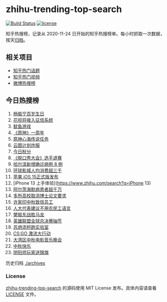 # zhihu-trending-top-search

[![Build Status](https://github.com/justjavac/zhihu-trending-top-search/workflows/ci/badge.svg?branch=main)](https://github.com/justjavac/zhihu-trending-top-search/actions)
[![license](https://img.shields.io/github/license/justjavac/zhihu-trending-top-search)](https://github.com/justjavac/zhihu-trending-top-search/blob/main/LICENSE)

知乎热搜榜，记录从 2020-11-24 日开始的知乎热搜榜单。每小时抓取一次数据，按天[归档](./archives)。

## 相关项目

- [知乎热门话题](https://github.com/justjavac/zhihu-trending-hot-questions)
- [知乎热门视频](https://github.com/justjavac/zhihu-trending-hot-video)
- [微博热搜榜](https://github.com/justjavac/weibo-trending-hot-search)

## 今日热搜榜

<!-- BEGIN -->
<!-- 最后更新时间 Thu Sep 23 2021 12:16:45 GMT+0800 (China Standard Time) -->

1. [杨振宁百岁生日](https://www.zhihu.com/search?q=杨振宁)
1. [花呗将接入征信系统](https://www.zhihu.com/search?q=花呗)
1. [鱿鱼游戏](https://www.zhihu.com/search?q=鱿鱼游戏)
1. [《原神》一周年](https://www.zhihu.com/search?q=原神)
1. [原神心海传说任务](https://www.zhihu.com/search?q=原神)
1. [云图计划炸服](https://www.zhihu.com/search?q=云图计划)
1. [今日秋分](https://www.zhihu.com/search?q=秋分)
1. [《脱口秀大会》选手退赛](https://www.zhihu.com/search?q=脱口秀大会)
1. [哈尔滨新增确诊病例 8 例](https://www.zhihu.com/search?q=哈尔滨疫情)
1. [环球影城人均消费超三千](https://www.zhihu.com/search?q=环球影城)
1. [苹果 iOS 15正式版发布](https://www.zhihu.com/search?q=ios15)
1. [iPhone 13 上手体验](https://www.zhihu.com/search?q=iPhone 13)
1. [阿尔茨海默病患者超千万](https://www.zhihu.com/search?q=阿尔茨海默)
1. [多所高校取消博士论文要求](https://www.zhihu.com/search?q=博士论文)
1. [许家印中秋致信员工](https://www.zhihu.com/search?q=许家印致信)
1. [人大代表建议不用农民工语言](https://www.zhihu.com/search?q=农民工语言)
1. [樊振东战胜马龙](https://www.zhihu.com/search?q=樊振东)
1. [英雄联盟全球总决赛抽签](https://www.zhihu.com/search?q=s11)
1. [苏炳添短跑实验室](https://www.zhihu.com/search?q=苏炳添)
1. [CS:GO 激流大行动](https://www.zhihu.com/search?q=激流大行动)
1. [大湾区中秋电影音乐晚会](https://www.zhihu.com/search?q=中秋晚会)
1. [中秋快乐](https://www.zhihu.com/search?q=中秋节)
1. [阴阳师玩家送锦旗](https://www.zhihu.com/search?q=阴阳师)

<!-- END -->

历史归档 [./archives](./archives)

### License

[zhihu-trending-top-search](https://github.com/justjavac/zhihu-trending-top-search)
的源码使用 MIT License 发布。具体内容请查看 [LICENSE](./LICENSE) 文件。
